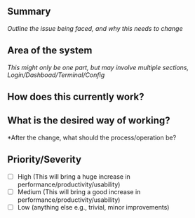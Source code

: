 ## Summary
*Outline the issue being faced, and why this needs to change*

## Area of the system
*This might only be one part, but may involve multiple sections, Login/Dashboad/Terminal/Config*

## How does this currently work?

## What is the desired way of working?
*After the change, what should the process/operation be?

## Priority/Severity
- [ ] High (This will bring a huge increase in performance/productivity/usability)
- [ ] Medium (This will bring a good increase in performance/productivity/usability)
- [ ] Low (anything else e.g., trivial, minor improvements)
